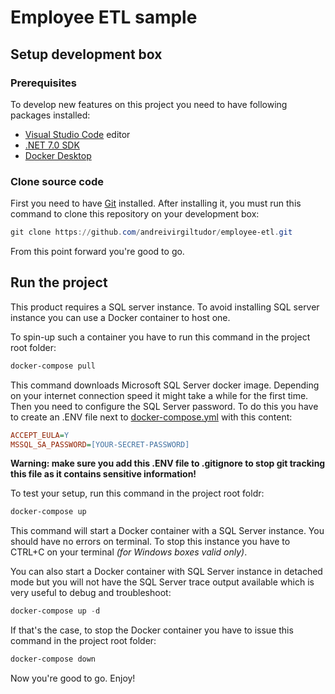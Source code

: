 # Employee ETL sample
## Setup development box
### Prerequisites
To develop new features on this project you need to have following packages installed:
- [Visual Studio Code](https://code.visualstudio.com/) editor
- [.NET 7.0 SDK](https://dotnet.microsoft.com/en-us/download/dotnet/7.0)
- [Docker Desktop](https://www.docker.com/products/docker-desktop/)

### Clone source code
First you need to have [Git](https://git-scm.com/) installed. After installing it, you must run this command to clone this repository on your development box: 
```powershell 
git clone https://github.com/andreivirgiltudor/employee-etl.git
```
From this point forward you're good to go.

## Run the project
This product requires a SQL server instance. To avoid installing SQL server instance you can use a Docker container to host one.

To spin-up such a container you have to run this command in the project root folder: 
```powershell 
docker-compose pull
```
This command downloads Microsoft SQL Server docker image. Depending on your internet connection speed it might take a while for the first time. Then you need to configure the SQL Server password. To do this you have to create an .ENV file next to [docker-compose.yml](./docker-compose.yml) with this content:
```ini
ACCEPT_EULA=Y
MSSQL_SA_PASSWORD=[YOUR-SECRET-PASSWORD]
```
**Warning: make sure you add this .ENV file to .gitignore to stop git tracking this file as it contains sensitive information!**

To test your setup, run this command in the project root foldr:
```powershell
docker-compose up
```
This command will start a Docker container with a SQL Server instance. You should have no errors on terminal. To stop this instance you have to CTRL+C on your terminal *(for Windows boxes valid only)*.

You can also start a Docker container with SQL Server instance in detached mode but you will not have the SQL Server trace output available which is very useful to debug and troubleshoot:
```powershell
docker-compose up -d
```

If that's the case, to stop the Docker container you have to issue this command in the project root folder:
```powershell
docker-compose down
```

Now you're good to go. Enjoy!